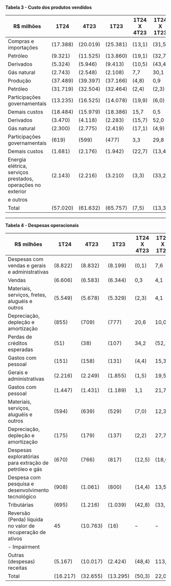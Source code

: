 **Tabela 3 - Custo dos produtos vendidos**

| R$ milhões                                                     | 1T24          | 4T23         | 1T23         | 1T24 X 4T23 | 1T24 X 1T23 |
|---------------------------------------------------------------|---------------|--------------|--------------|-------------|-------------|
| Compras e importações                                         | (17.388)      | (20.019)     | (25.381)     | (13,1)      | (31,5)      |
|   Petróleo                                                    | (9.321)       | (11.525)     | (13.860)     | (19,1)      | (32,7)      |
|   Derivados                                                   | (5.324)       | (5.946)      | (9.413)      | (10,5)      | (43,4)      |
|   Gás natural                                                 | (2.743)       | (2.548)      | (2.108)      | 7,7         | 30,1        |
| Produção                                                      | (37.489)      | (39.397)     | (37.166)     | (4,8)       | 0,9         |
|   Petróleo                                                    | (31.719)      | (32.504)     | (32.464)     | (2,4)       | (2,3)       |
|     Participações governamentais                              | (13.235)      | (16.525)     | (14.078)     | (19,9)      | (6,0)       |
|     Demais custos                                             | (18.484)      | (15.979)     | (18.386)     | 15,7        | 0,5         |
|   Derivados                                                   | (3.470)       | (4.118)      | (2.283)      | (15,7)      | 52,0        |
|   Gás natural                                                 | (2.300)       | (2.775)      | (2.419)      | (17,1)      | (4,9)       |
|     Participações governamentais                              | (619)         | (599)        | (477)        | 3,3         | 29,8        |
|     Demais custos                                             | (1.681)       | (2.176)      | (1.942)      | (22,7)      | (13,4)      |
| Energia elétrica, serviços prestados, operações no exterior   | (2.143)       | (2.216)      | (3.210)      | (3,3)       | (33,2)      |
| e outros                                                     |               |              |              |             |             |
| Total                                                         | (57.020)      | (61.632)     | (65.757)     | (7,5)       | (13,3)      |

----

**Tabela 4 - Despesas operacionais**

| R$ milhões                                                     | 1T24         | 4T23         | 1T23         | 1T24 X 4T23 | 1T24 X 1T23 |
|---------------------------------------------------------------|--------------|--------------|--------------|-------------|-------------|
| Despesas com vendas e gerais e administrativas                | (8.822)      | (8.832)      | (8.199)      | (0,1)       | 7,6         |
|   Vendas                                                     | (6.606)      | (6.583)      | (6.344)      | 0,3         | 4,1         |
|     Materiais, serviços, fretes, aluguéis e outros           | (5.549)      | (5.678)      | (5.329)      | (2,3)       | 4,1         |
|     Depreciação, depleção e amortização                       | (855)        | (709)        | (777)        | 20,6        | 10,0        |
|     Perdas de créditos esperadas                               | (51)         | (38)         | (107)        | 34,2        | (52,3)      |
|     Gastos com pessoal                                        | (151)        | (158)        | (131)        | (4,4)       | 15,3        |
|   Gerais e administrativas                                   | (2.216)      | (2.249)      | (1.855)      | (1,5)       | 19,5        |
|     Gastos com pessoal                                       | (1.447)      | (1.431)      | (1.189)      | 1,1         | 21,7        |
|     Materiais, serviços, aluguéis e outros                    | (594)        | (639)        | (529)        | (7,0)       | 12,3        |
|     Depreciação, depleção e amortização                       | (175)        | (179)        | (137)        | (2,2)       | 27,7        |
| Despesas exploratórias para extração de petróleo e gás        | (670)        | (766)        | (817)        | (12,5)      | (18,0)      |
| Despesa com pesquisa e desenvolvimento tecnológico            | (908)        | (1.061)      | (800)        | (14,4)      | 13,5        |
| Tributárias                                                   | (695)        | (1.216)      | (1.039)      | (42,8)      | (33,1)      |
| Reversão (Perda) líquida no valor de recuperação de ativos    | 45           | (10.763)     | (16)         | −           | −           |
| - Impairment                                                  |              |              |              |             |             |
| Outras (despesas) receitas                                   | (5.167)      | (10.017)     | (2.424)      | (48,4)      | 113,2       |
| Total                                                         | (16.217)     | (32.655)     | (13.295)     | (50,3)      | 22,0        |
